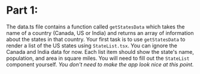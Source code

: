 # Part 1:

The data.ts file contains a function called `getStatesData` which takes the name of a country (Canada, US or India) and returns an array of information about the states in that country. Your first task is to use `getStatesData` to render a list of the US states using `StateList.tsx`. You can ignore the Canada and India data for now. Each list item should show the state's name, population, and area in square miles. You will need to fill out the `StateList` component yourself. _You don't need to make the app look nice at this point._